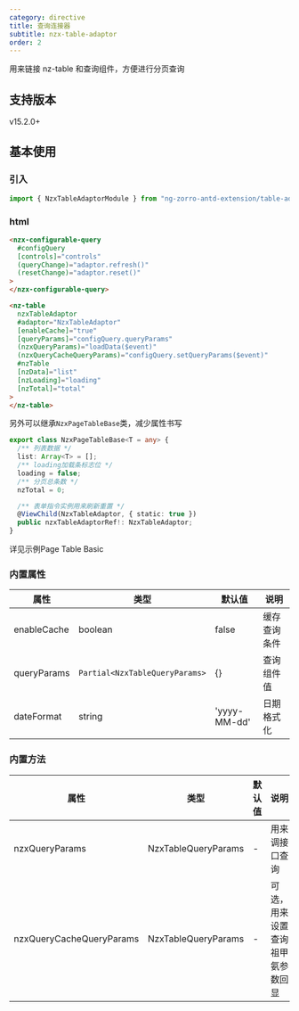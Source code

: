```yaml
---
category: directive
title: 查询连接器
subtitle: nzx-table-adaptor
order: 2
---
```


用来链接 nz-table 和查询组件，方便进行分页查询

## 支持版本

<label type="success">v15.2.0+</label>

## 基本使用

### 引入

```ts
import { NzxTableAdaptorModule } from "ng-zorro-antd-extension/table-adaptor";
```

### html

```html
<nzx-configurable-query
  #configQuery
  [controls]="controls"
  (queryChange)="adaptor.refresh()"
  (resetChange)="adaptor.reset()"
>
</nzx-configurable-query>

<nz-table
  nzxTableAdaptor
  #adaptor="NzxTableAdaptor"
  [enableCache]="true"
  [queryParams]="configQuery.queryParams"
  (nzxQueryParams)="loadData($event)"
  (nzxQueryCacheQueryParams)="configQuery.setQueryParams($event)"
  #nzTable
  [nzData]="list"
  [nzLoading]="loading"
  [nzTotal]="total"
>
</nz-table>
```
另外可以继承`NzxPageTableBase`类，减少属性书写
```ts
export class NzxPageTableBase<T = any> {
  /** 列表数据 */
  list: Array<T> = [];
  /** loading加载条标志位 */
  loading = false;
  /** 分页总条数 */
  nzTotal = 0;

  /** 表单指令实例用来刷新重置 */
  @ViewChild(NzxTableAdaptor, { static: true })
  public nzxTableAdaptorRef!: NzxTableAdaptor;
}
```
详见示例Page Table Basic
### 内置属性

| 属性        | 类型                         | 默认值       | 说明         |
| ----------- | ---------------------------- | ------------ | ------------ |
| enableCache | boolean                      | false        | 缓存查询条件 |
| queryParams | `Partial<NzxTableQueryParams>` | {}           | 查询组件值   |
| dateFormat  | string                       | 'yyyy-MM-dd' | 日期格式化   |

### 内置方法

| 属性                     | 类型                | 默认值 | 说明                             |
| ------------------------ | ------------------- | ------ | -------------------------------- |
| nzxQueryParams           | NzxTableQueryParams | -      | 用来调接口查询                   |
| nzxQueryCacheQueryParams | NzxTableQueryParams | -      | 可选，用来设置查询祖甲氨参数回显 |
